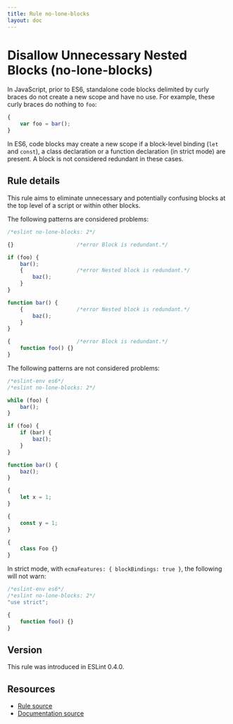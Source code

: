 ```yaml
---
title: Rule no-lone-blocks
layout: doc
---
```

<!-- Note: No pull requests accepted for this file. See README.md in the root directory for details. -->
# Disallow Unnecessary Nested Blocks (no-lone-blocks)

In JavaScript, prior to ES6, standalone code blocks delimited by curly braces do not create a new scope and have no use. For example, these curly braces do nothing to `foo`:

```js
{
    var foo = bar();
}
```

In ES6, code blocks may create a new scope if a block-level binding (`let` and `const`), a class declaration or a function declaration (in strict mode) are present. A block is not considered redundant in these cases.

## Rule details

This rule aims to eliminate unnecessary and potentially confusing blocks at the top level of a script or within other blocks.

The following patterns are considered problems:

```js
/*eslint no-lone-blocks: 2*/

{}                    /*error Block is redundant.*/

if (foo) {
    bar();
    {                 /*error Nested block is redundant.*/
        baz();
    }
}

function bar() {
    {                 /*error Nested block is redundant.*/
        baz();
    }
}

{                     /*error Block is redundant.*/
    function foo() {}
}
```

The following patterns are not considered problems:

```js
/*eslint-env es6*/
/*eslint no-lone-blocks: 2*/

while (foo) {
    bar();
}

if (foo) {
    if (bar) {
        baz();
    }
}

function bar() {
    baz();
}

{
    let x = 1;
}

{
    const y = 1;
}

{
    class Foo {}
}
```

In strict mode, with `ecmaFeatures: { blockBindings: true }`, the following will not warn:

```js
/*eslint-env es6*/
/*eslint no-lone-blocks: 2*/
"use strict";

{
    function foo() {}
}
```

## Version

This rule was introduced in ESLint 0.4.0.

## Resources

* [Rule source](https://github.com/eslint/eslint/tree/master/lib/rules/no-lone-blocks.js)
* [Documentation source](https://github.com/eslint/eslint/tree/master/docs/rules/no-lone-blocks.md)
